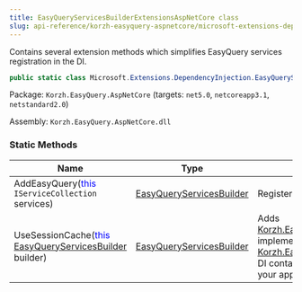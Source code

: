 ```yaml
---
title: EasyQueryServicesBuilderExtensionsAspNetCore class
slug: api-reference/korzh-easyquery-aspnetcore/microsoft-extensions-dependencyinjection-namespace/easyqueryservicesbuilderextensionsaspnetcore-class
---
```



Contains several extension methods which simplifies EasyQuery services registration in the DI.
```csharp
public static class Microsoft.Extensions.DependencyInjection.EasyQueryServicesBuilderExtensionsAspNetCore

```
Package: `Korzh.EasyQuery.AspNetCore` (targets: `net5.0`, `netcoreapp3.1`, `netstandard2.0`)

Assembly: `Korzh.EasyQuery.AspNetCore.dll`

### Static Methods

| Name | Type | Description | 
| --- | --- | --- | 
| AddEasyQuery(<span style='color: blue'>this</span> `IServiceCollection` services) | [EasyQueryServicesBuilder](/api-reference/korzh-easyquery/microsoft-extensions-dependencyinjection-namespace/easyqueryservicesbuilder-class) | Registers EasyQuery services in the DI container. | 
| UseSessionCache(<span style='color: blue'>this</span> [EasyQueryServicesBuilder](/api-reference/korzh-easyquery/microsoft-extensions-dependencyinjection-namespace/easyqueryservicesbuilder-class) builder) | [EasyQueryServicesBuilder](/api-reference/korzh-easyquery/microsoft-extensions-dependencyinjection-namespace/easyqueryservicesbuilder-class) | Adds [Korzh.EasyQuery.Services.EqSessionCachingService](/api-reference/korzh-easyquery-aspnetcore/korzh-easyquery-services-namespace/eqsessioncachingservice-class) implementation of the [Korzh.EasyQuery.Services.IEqCachingService](/api-reference/korzh-easyquery/korzh-easyquery-services-namespace/ieqcachingservice-interface) to the DI container.  DO NOT forget to turn on session in your application |